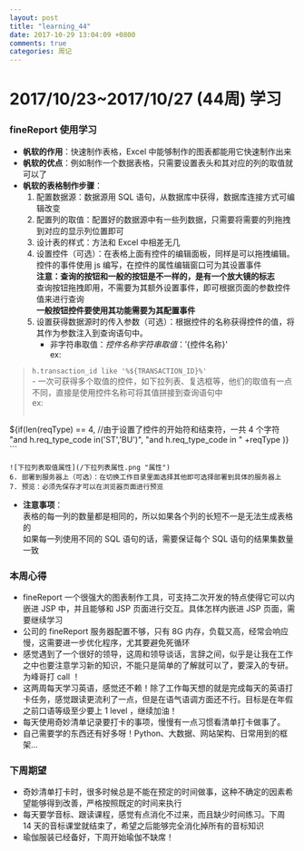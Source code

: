 ```yaml
---
layout: post
title: "learning_44"
date: 2017-10-29 13:04:09 +0800
comments: true
categories: 周记
---
```

# 2017/10/23~2017/10/27 (44周) 学习
### fineReport 使用学习

+ **帆软的作用**：快速制作表格，Excel 中能够制作的图表都能用它快速制作出来  
+ **帆软的优点**：例如制作一个数据表格，只需要设置表头和其对应的列的取值就可以了  
+ **帆软的表格制作步骤**：  
	1. 配置数据源：数据源用 SQL 语句，从数据库中获得，数据库连接方式可编辑改变  
	2. 配置列的取值：配置好的数据源中有一些列数据，只需要将需要的列拖拽到对应的显示列位置即可  
	3. 设计表的样式：方法和 Excel 中相差无几  
	4. 设置控件（可选）：在表格上面有控件的编辑面板，同样是可以拖拽编辑。控件的事件使用 js 编写，在控件的属性编辑窗口可为其设置事件  
	**注意：查询的按钮和一般的按钮是不一样的，是有一个放大镜的标志**  
查询按钮拖拽即用，不需要为其额外设置事件，即可根据页面的参数控件值来进行查询  
**一般按钮控件要使用其功能需要为其配置事件**  
	5. 设置获得数据源时的传入参数（可选）：根据控件的名称获得控件的值，将其作为参数注入到查询语句中。  
		- 非字符串取值：${控件名称}  字符串取值：'${控件名称}'  
		ex:
> ``` h.transaction_id like '%${TRANSACTION_ID}%' ```  
		- 一次可获得多个取值的控件，如下拉列表、复选框等，他们的取值有一点不同，直接是使用控件名称可将其值拼接到查询语句中  
		ex:
> ```
${if(len(reqType) == 4,  //由于设置了控件的开始符和结束符，一共 4 个字符
"and h.req_type_code in('ST','BU')",
"and h.req_type_code in " +reqType
)} ```  
	
	![下拉列表取值属性](/下拉列表属性.png "属性")  
	6. 部署到服务器上（可选）：在切换工作目录里面选择其他即可选择部署到具体的服务器上  
	7. 预览：必须先保存才可以在浏览器页面进行预览  
+ **注意事项**：  
表格的每一列的数量都是相同的，所以如果各个列的长短不一是无法生成表格的  
如果每一列使用不同的 SQL 语句的话，需要保证每个 SQL 语句的结果集数量一致

### 本周心得
* fineReport 一个很强大的图表制作工具，可支持二次开发的特点使得它可以内嵌进 JSP 中，并且能够和 JSP 页面进行交互。具体怎样内嵌进 JSP 页面，需要继续学习
* 公司的 fineReport 服务器配置不够，只有 8G 内存，负载又高，经常会响应慢，这需要进一步优化程序，尤其要避免死循环
* 感觉遇到了一个很好的领导，这周和领导谈话，言辞之间，似乎是让我在工作之中也要注意学习新的知识，不能只是简单的了解就可以了，要深入的专研。为峰哥打 call ！
* 这两周每天学习英语，感觉还不赖！除了工作每天想的就是完成每天的英语打卡任务，感觉跟读更流利了一点，但是在语气语调方面还不行。目标是在年假之前口语等级至少要上 1 level ，继续加油！
* 每天使用奇妙清单记录要打卡的事项，慢慢有一点习惯看清单打卡做事了。
* 自己需要学的东西还有好多呀！Python、大数据、网站架构、日常用到的框架...

### 下周期望
* 奇妙清单打卡时，很多时候总是不能在预定的时间做事，这种不确定的因素希望能够得到改善，严格按照既定的时间来执行
* 每天要学音标、跟读课程，感觉有点消化不过来，而且缺少时间练习。下周 14 天的音标课堂就结束了，希望之后能够完全消化掉所有的音标知识
* 瑜伽服装已经备好，下周开始瑜伽不缺席！

